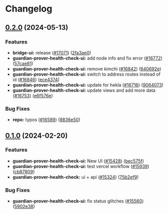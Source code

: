 # Changelog

## [0.2.0](https://github.com/taikoxyz/taiko-mono/compare/guardian-prover-health-check-ui-v0.1.0...guardian-prover-health-check-ui-v0.2.0) (2024-05-13)


### Features

* **bridge-ui:** release  ([#17071](https://github.com/taikoxyz/taiko-mono/issues/17071)) ([2fa3ae0](https://github.com/taikoxyz/taiko-mono/commit/2fa3ae0b2b2317a467709110c381878a3a9f8ec6))
* **guardian-prover-health-check-ui:** add node info and fix error ([#16772](https://github.com/taikoxyz/taiko-mono/issues/16772)) ([57cae81](https://github.com/taikoxyz/taiko-mono/commit/57cae8112a5c8ff6aaf4d593b87f036a4c86ea6b))
* **guardian-prover-health-check-ui:** remove kimchi ([#16842](https://github.com/taikoxyz/taiko-mono/issues/16842)) ([840692e](https://github.com/taikoxyz/taiko-mono/commit/840692ecf30d119eacbb6ad2f2f93e4b3b7dc74b))
* **guardian-prover-health-check-ui:** switch to address routes instead of id ([#16846](https://github.com/taikoxyz/taiko-mono/issues/16846)) ([ece4374](https://github.com/taikoxyz/taiko-mono/commit/ece4374c6c5f20e45f83d3b752ee9fca2dc60bc9))
* **guardian-prover-health-check-ui:** update for hekla ([#16716](https://github.com/taikoxyz/taiko-mono/issues/16716)) ([9064073](https://github.com/taikoxyz/taiko-mono/commit/90640735616c2fe36179cb69243740f9b6c4ab29))
* **guardian-prover-health-check-ui:** update views and add more data ([#16753](https://github.com/taikoxyz/taiko-mono/issues/16753)) ([e6f576e](https://github.com/taikoxyz/taiko-mono/commit/e6f576e09a0d0bcf79666ef2d92787d49a5086fa))


### Bug Fixes

* **repo:** typos ([#16589](https://github.com/taikoxyz/taiko-mono/issues/16589)) ([8836e50](https://github.com/taikoxyz/taiko-mono/commit/8836e5029d32ca3c7d45321a8e48910680626704))

## [0.1.0](https://github.com/taikoxyz/taiko-mono/compare/guardian-prover-health-check-ui-v0.1.0...guardian-prover-health-check-ui-v0.1.0) (2024-02-20)

### Features

- **guardian-prover-health-check-ui:** New UI ([#15428](https://github.com/taikoxyz/taiko-mono/issues/15428)) ([bec575f](https://github.com/taikoxyz/taiko-mono/commit/bec575f03a63e58969e8ee9a492ee7a600f807a3))
- **guardian-prover-health-check-ui:** test vercel workflow ([#15939](https://github.com/taikoxyz/taiko-mono/issues/15939)) ([cb87809](https://github.com/taikoxyz/taiko-mono/commit/cb878091fb8c9535e7c003995a1755e03d5950c3))
- **guardian-prover-health-check:** ui + api ([#15324](https://github.com/taikoxyz/taiko-mono/issues/15324)) ([75b2ef9](https://github.com/taikoxyz/taiko-mono/commit/75b2ef9f9ab9f9651a9d9d55e6bc0ad0fd8d4624))

### Bug Fixes

- **guardian-prover-health-check-ui:** fix status glitches ([#15560](https://github.com/taikoxyz/taiko-mono/issues/15560)) ([5902e38](https://github.com/taikoxyz/taiko-mono/commit/5902e3892225e63df88aa606abcc3e40f0249b6e))
